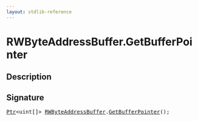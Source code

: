 ```yaml
---
layout: stdlib-reference
---
```


# RWByteAddressBuffer\.GetBufferPointer

## Description





## Signature 

<pre>
<a href="index.html" class="code_type">Ptr</a>&lt;<span class="code_keyword">uint</span>[]&gt; <a href="index.html" class="code_type">RWByteAddressBuffer</a>.<a href="getbufferpointer-039.html">GetBufferPointer</a>();

</pre>

